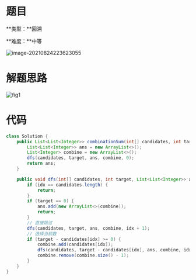 # 题目

**类型：**回溯

**难度：**中等





![image-20210824223623055](https://gitee.com/janeroad/iamge-cloud/raw/master/NoteImage/image-20210824223623055.png)



# 解题思路

![fig1](https://gitee.com/janeroad/iamge-cloud/raw/master/NoteImage/39_fig1.png)

# 代码

```java
class Solution {
    public List<List<Integer>> combinationSum(int[] candidates, int target) {
        List<List<Integer>> ans = new ArrayList<>();
        List<Integer> combine = new ArrayList<>();
        dfs(candidates, target, ans, combine, 0);
        return ans;
    }

    public void dfs(int[] candidates, int target, List<List<Integer>> ans, List<Integer> combine, int idx) {
        if (idx == candidates.length) {
            return;
        }
        if (target == 0) {
            ans.add(new ArrayList<>(combine));
            return;
        }
        // 直接跳过
        dfs(candidates, target, ans, combine, idx + 1);
        // 选择当前数
        if (target - candidates[idx] >= 0) {
            combine.add(candidates[idx]);
            dfs(candidates, target - candidates[idx], ans, combine, idx);
            combine.remove(combine.size() - 1);
        }
    }
}
```

